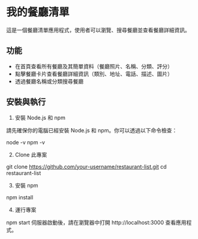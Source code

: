 # 我的餐廳清單

這是一個餐廳清單應用程式，使用者可以瀏覽、搜尋餐廳並查看餐廳詳細資訊。

## 功能

- 在首頁查看所有餐廳及其簡單資料（餐廳照片、名稱、分類、評分）
- 點擊餐廳卡片查看餐廳詳細資訊（類別、地址、電話、描述、圖片）
- 透過餐廳名稱或分類搜尋餐廳

## 安裝與執行

1. 安裝 Node.js 和 npm

請先確保你的電腦已經安裝 Node.js 和 npm。你可以透過以下命令檢查：

node -v
npm -v

2. Clone 此專案

git clone https://github.com/your-username/restaurant-list.git
cd restaurant-list

3. 安裝 npm

npm install

4. 運行專案

npm start
伺服器啟動後，請在瀏覽器中打開 http://localhost:3000 查看應用程式。
